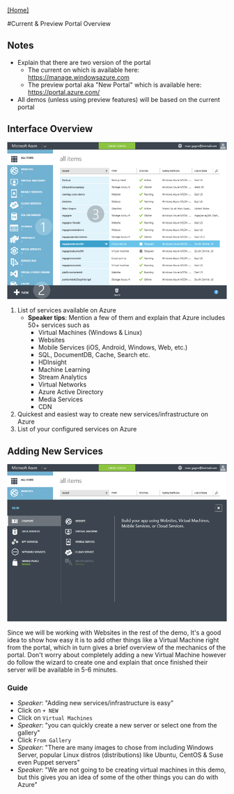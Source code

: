 [[Home]](../../README.html)

#Current & Preview Portal Overview

## Notes

* Explain that there are two version of the portal
	* The current on which is available here: https://manage.windowsazure.com
	* The preview portal aka "New Portal" which is available here: https://portal.azure.com/
* All demos (unless using preview features) will be based on the current portal

## Interface Overview

![Portal Overview](assets/portal-overview.png)

1. List of services available on Azure
	* **Speaker tips**: Mention a few of them and explain that Azure includes 50+ services such as
		* Virtual Machines (Windows & Linux)
		* Websites
		* Mobile Services (iOS, Android, Windows, Web, etc.)
		* SQL, DocumentDB, Cache, Search etc.
		* HDInsight
		* Machine Learning
		* Stream Analytics
		* Virtual Networks
		* Azure Active Directory
		* Media Services
		* CDN
2. Quickest and easiest way to create new services/infrastructure on Azure
3. List of your configured services on Azure

## Adding New Services

![Adding New Services](./assets/portal-overview-add-new-vm.gif)

Since we will be working with Websites in the rest of the demo, It's a good idea to show how easy it is to add other things like a Virtual Machine right from the portal, which in turn gives a brief overview of the mechanics of the portal. Don't worry about completely adding a new Virtual Machine however do follow the wizard to create one and explain that once finished their server will be available in 5-6 minutes.

### Guide

* *Speaker*: "Adding new services/infrastructure is easy"
* Click on `+ NEW`
* Click on `Virtual Machines`
* *Speaker*: "you can quickly create a new server or select one from the gallery"
* Click `From Gallery`
* *Speaker*: "There are many images to chose from including Windows Server, popular Linux distros (distributions) like Ubuntu, CentOS & Suse even Puppet servers"
* *Speaker*: "We are not going to be creating virtual machines in this demo, but this gives you an idea of some of the other things you can do with Azure"
